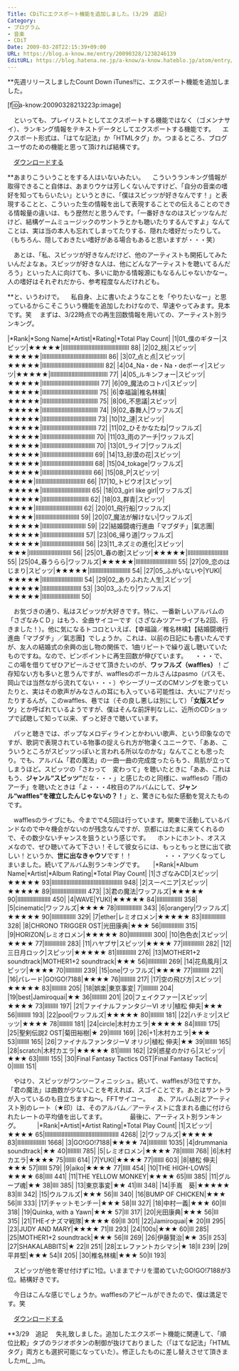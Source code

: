 ```yaml
---
Title: CDiTにエクスポート機能を追加しました。(3/29　追記)
Category:
- プログラム
- 音楽
- CDiT
Date: 2009-03-28T22:15:39+09:00
URL: https://blog.a-know.me/entry/20090328/1238246139
EditURL: https://blog.hatena.ne.jp/a-know/a-know.hateblo.jp/atom/entry/12921228815727980122
---
```


**先週リリースしましたCount Down iTunes!!に、エクスポート機能を追加しました。

[f:id:a-know:20090328213223p:image]

　といっても、プレイリストとしてエクスポートする機能ではなく（ゴメンナサイ）、ランキング情報をテキストデータとしてエクスポートする機能です。
　エクスポート形式は、「はてな記法」か「HTMLタグ」か。つまるところ、ブログユーザのための機能と思って頂ければ結構です。

　<a href="https://s3-ap-northeast-1.amazonaws.com/sa-boom-client/saboomForWin.zip">ダウンロードする</a>


**あまりこういうことをする人はいないみたい。
　こういうランキング情報が取得できること自体は、あまりウケは芳しくないんですけど、「自分の音楽の嗜好を知ってもらいたい」というときに、「僕はスピッツが好きなんです！」と表現することと、こういった生の情報を出して表現することでの伝えることのできる情報量の違いは、もう歴然だと思うんです。「一番好きなのはスピッツなんだけど、結構ゲームミュージックのサントラとかも聴いたりするんですよ」なんてことは、実は当の本人も忘れてしまってたりする、隠れた嗜好だったりして。（もちろん、隠しておきたい嗜好がある場合もあると思いますが・・・笑）

　あとは、「私、スピッツが好きなんだけど、他のアーティストも開拓してみたいんだよなぁ。スピッツが好きな人は、他にどんなアーティストを聴いてるんだろう」といった人に向けても、多いに助かる情報源にもなるんじゃないかなー。人の嗜好はそれぞれだから、参考程度なんだけれども。


**と、いうわけで。
　私自身、上に書いたようなことを「やりたいなー」と思っているからこそこういう機能を追加したわけなので、早速やってみます。見本です。笑
　まずは、3/22時点での再生回数情報を用いての、アーティスト別ランキング。

|*Rank|*Song Name|*Artist|*Rating|*Total Play Count|
|1|01_僕のギター|スピッツ|★★★★★|llllllllllllllllllllllllllllllllllllllllllll 88|
|2|02_桃|スピッツ|★★★★★|lllllllllllllllllllllllllllllllllllllllllll 86|
|3|07_点と点|スピッツ|★★★★★|lllllllllllllllllllllllllllllllllllllllll 82|
|4|04_Na・de・Na・deボーイ|スピッツ|★★★★★|llllllllllllllllllllllllllllllllllllll 77|
|4|05_ルキンフォー|スピッツ|★★★★★|llllllllllllllllllllllllllllllllllllll 77|
|6|09_魔法のコトバ|スピッツ|★★★★★|lllllllllllllllllllllllllllllllllllll 75|
|6|幸福論|椎名林檎|★★★★★|lllllllllllllllllllllllllllllllllllll 75|
|8|06_不思議|スピッツ|★★★★★|lllllllllllllllllllllllllllllllllllll 74|
|9|02_春舞人|ワッフルズ|★★★★★|llllllllllllllllllllllllllllllllllll 73|
|10|12_漣|スピッツ|★★★★★|llllllllllllllllllllllllllllllllllll 72|
|11|02_ひそかなたね|ワッフルズ|★★★★★|lllllllllllllllllllllllllllllllllll 70|
|11|03_雨のアーチ|ワッフルズ|★★★★★|lllllllllllllllllllllllllllllllllll 70|
|13|01_ライフ|ワッフルズ|★★★★★|llllllllllllllllllllllllllllllllll 69|
|14|13_砂漠の花|スピッツ|★★★★★|llllllllllllllllllllllllllllllllll 68|
|15|04_tokage|ワッフルズ|★★★★★|lllllllllllllllllllllllllllllllll 66|
|15|08_P|スピッツ|★★★★|lllllllllllllllllllllllllllllllll 66|
|17|10_トビウオ|スピッツ|★★★★★|llllllllllllllllllllllllllllllll 65|
|18|03_girl like girl|ワッフルズ|★★★★★|lllllllllllllllllllllllllllllll 62|
|18|03_群青|スピッツ|★★★★|lllllllllllllllllllllllllllllll 62|
|20|01_飛行船|ワッフルズ|★★★★|lllllllllllllllllllllllllllll 59|
|20|07_魔法が解けない|ワッフルズ|★★★★★|lllllllllllllllllllllllllllll 59|
|22|結婚闘魂行進曲「マブダチ」|氣志團|★★★★★|llllllllllllllllllllllllllll 57|
|23|06_帰り道|ワッフルズ|★★★★★|llllllllllllllllllllllllllll 56|
|23|11_ネズミの進化|スピッツ|★★★|llllllllllllllllllllllllllll 56|
|25|01_春の歌|スピッツ|★★★★★|lllllllllllllllllllllllllll 55|
|25|04_春うらら|ワッフルズ|★★★★★|lllllllllllllllllllllllllll 55|
|27|09_恋のはじまり|スピッツ|★★★★★|lllllllllllllllllllllllllll 54|
|27|05_ふがいないや|YUKI|★★★★★|lllllllllllllllllllllllllll 54|
|29|02_ありふれた人生|スピッツ|★★★★★|llllllllllllllllllllllllll 53|
|30|03_ふたり|ワッフルズ|★★★★★|lllllllllllllllllllllllll 50|


　お気づきの通り、私はスピッツが大好きです。特に、一番新しいアルバムの「さざなみＣＤ」はもう、全曲サイコーです（さざなみツアーライブも2回、行きました！）。他に気になるトコロといえば、【幸福論／椎名林檎】【結婚闘魂行進曲「マブダチ」／氣志團】でしょうか。これは、以前の日記にも書いたんですが、友人の結婚式の余興の出し物の関係で、1曲リピートで繰り返し聴いていたものですね。なので、ピンポイントに再生回数が伸びています。
　・・・で、この場を借りてぜひアピールさせて頂きたいのが、<span style="font-weight:bold;">ワッフルズ（waffles）</span>！ご存知ない方も多いと思うんですが、wafflesのボーカルさんはpasmo（パスモ、岡山では当然ながら流れてない・・・）やシーブリーズのCMソングを歌っていたりと、実はその歌声がみなさんの耳にも入っている可能性は、大いにアリだったりするんが。このwaffles、巷では（その良し悪しは別にして）「<span style="font-weight:bold;">女版スピッツ</span>」とか呼ばれているようですが、僕はそんな前評判なしに、近所のCDショップで試聴して知って以来、ずっと好きで聴いています。

　パッと聴きでは、ポップなメロディラインとかわいい歌声、という印象なのですが、歌詞で表現されている物事の捉えられ方が物凄くユニークで、「ああ、こういうところがスピッツっぽいと言われる所以なのかな」なんてことも思ったり。でも、アルバム「君の魔法」の一曲一曲の完成度ったらもう、鳥肌が立ってしまうほど。スピッツの「さわって　変わって」を聴いたときに「ああ、これはもう、<span style="font-weight:bold;">ジャンル“スピッツ”</span>だな・・・」と感じたのと同様に、wafflesの「雨のアーチ」を聴いたときは「よ・・・4枚目のアルバムにして、<span style="font-weight:bold;">ジャンル“waffles”を確立したんじゃないの？！</span>」と、驚きにも似た感動を覚えたものです。

　wafflesのライブにも、今までで4,5回は行っています。関東で活動しているバンドなので中々機会がないのが残念なんですが、京都にはたまに来てくれるので、その数少ないチャンスを狙うという感じです。
　ホントにホント、オススメなので、ぜひ聴いてみて下さい！そして彼女らには、もっともっと世に出て欲しい！というか、<span style="font-weight:bold;">世に出なきゃウソ</span>です！！
　
　
　
　・・・アツくなってしまいました。続いてアルバム別ランキングです。
　
|*Rank|*Album Name|*Artist|*Album Rating|*Total Play Count|
|1|さざなみCD|スピッツ|★★★★★ 93|lllllllllllllllllllllllllllllllllllllllllllllll 948|
|2|スーベニア|スピッツ|★★★★★ 89|lllllllllllllllllllllll 473|
|3|君の魔法|ワッフルズ|★★★★★ 90|llllllllllllllllllllll 450|
|4|WAVE|YUKI|★★★★★ 84|lllllllllllllllll 358|
|5|cinematic|ワッフルズ|★★★★ 78|lllllllllllllllll 343|
|6|orangery|ワッフルズ|★★★★★ 90|llllllllllllllll 329|
|7|ether|レミオロメン|★★★★★ 83|llllllllllllllll 328|
|8|CHRONO TRIGGER OST|光田康典|★★★ 56|lllllllllllllll 315|
|9|HORIZON|レミオロメン|★★★★★ 80|lllllllllllllll 300|
|10|色色衣|スピッツ|★★★★ 77|llllllllllllll 283|
|11|ハヤブサ|スピッツ|★★★★ 77|llllllllllllll 282|
|12|三日月ロック|スピッツ|★★★★★ 81|lllllllllllll 276|
|13|MOTHER1+2 soundtrack|MOTHER1+2 soundtrack|★★★ 56|lllllllllllll 269|
|14|花鳥風月|スピッツ|★★★★ 70|lllllllllll 239|
|15|one|ワッフルズ|★★★★ 77|lllllllllll 221|
|16|パレード|GO!GO!7188|★★★★ 76|llllllllll 217|
|17|空の飛び方|スピッツ|★★★★★ 83|llllllllll 205|
|18|娯楽|東京事変| 7|llllllllll 204|
|19|best|Jamiroquai|★★ 36|llllllllll 201|
|20|フェイクファー|スピッツ|★★★★ 73|lllllllll 197|
|21|ファイナルファンタジーVI オリ|植松 伸夫|★★★ 56|lllllllll 193|
|22|pool|ワッフルズ|★★★★★ 80|lllllllll 181|
|22|ハチミツ|スピッツ|★★★★ 78|lllllllll 181|
|24|circle|木村カエラ|★★★★★ 84|llllllll 175|
|25|聖剣伝説2 OST|菊田裕樹|★ 29|llllllll 169|
|26|+1|木村カエラ|★★★ 53|llllllll 165|
|26|ファイナルファンタジーV オリジ|植松 伸夫|★★ 39|llllllll 165|
|28|scratch|木村カエラ|★★★★★ 81|llllllll 162|
|29|惑星のかけら|スピッツ|★★★ 63|lllllll 155|
|30|Final Fantasy Tactics OST|Final Fantasy Tactics| 0|lllllll 151|


　やはり、スピッツがワンツーフィニッシュ。続いて、wafflesが3位ですか。「君の魔法」は曲数が少ないことを考えれば、スゴイことです。あとはサントラが入っているのも目立ちますね〜。FFTサイコー。
　あ、アルバム別とアーティスト別のレート（★印）は、そのアルバム／アーティストに含まれる曲に付けられたレートの平均値を出してます。
　
　
　最後に、アーティスト別ランキング。
　
　
|*Rank|*Artist|*Artist Rating|*Total Play Count|
|1|スピッツ|★★★★ 65|lllllllllllllllllllllllllllllllllllllllllllllllll 4268|
|2|ワッフルズ|★★★★★ 83|lllllllllllllllllll 1668|
|3|GO!GO!7188|★★★★ 74|llllllllllll 1035|
|4|drummania soundtrack|★★ 40|lllllllll 785|
|5|レミオロメン|★★★★ 78|llllllll 768|
|6|木村カエラ|★★★★ 75|lllllll 614|
|7|YUKI|★★★★ 77|lllllll 603|
|8|植松 伸夫|★★★ 57|llllll 579|
|9|aiko|★★★★ 77|lllll 454|
|10|THE HIGH-LOWS|★★★★ 68|lllll 441|
|11|THE YELLOW MONKEY|★★★★ 65|llll 385|
|11|グループ魂|★★ 38|llll 385|
|13|東京事変|★★ 41|llll 348|
|14|手嶌　葵|★★★★★ 83|lll 342|
|15|ウルフルズ|★★★ 56|lll 340|
|16|BUMP OF CHICKEN|★★★ 56|lll 333|
|17|チャットモンチー|★★★ 58|lll 327|
|18|中村一義|★★★ 60|lll 318|
|19|Quinka, with a Yawn|★★★ 57|lll 317|
|20|光田康典|★★★ 56|lll 315|
|21|THEイナズマ戦隊|★★★★ 69|lll 301|
|22|Jamiroquai|★ 20|lll 295|
|23|JUDY AND MARY|★★★★ 71|lll 293|
|24|100s|★★★ 60|lll 285|
|25|MOTHER1+2 soundtrack|★★★ 56|lll 269|
|26|伊藤賢治|★★ 35|ll 253|
|27|SHAKALABBITS|★ 22|ll 251|
|28|エレファントカシマシ|★ 18|ll 239|
|29|平井堅|★★★ 54|ll 205|
|30|椎名林檎|★★★ 50|ll 193|


　スピッツが他を寄せ付けずに1位。いままでナリを潜めていたGO!GO!7188が3位。結構好きです。
　


　今日はこんな感じでしょうか。wafflesのアピールができたので、僕は満足です。笑


　<a href="https://s3-ap-northeast-1.amazonaws.com/sa-boom-client/saboomForWin.zip">ダウンロードする</a>


**3/29　追記
　失礼致しました。追加したエクスポート機能に関連して、「順位比較」タブのラジオボタンの制御が抜けておりました（「はてな記法」「HTMLタグ」両方とも選択可能になっていた）。修正したものに差し替えさせて頂きましたm(_ _)m。
